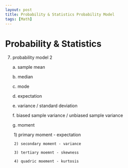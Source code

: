 ```yaml
---
layout: post
title: Probability & Statistics Probability Model
tags: [Math]
---
```

# Probability & Statistics

7. probability model 2

    a. sample mean

    b. median

    c. mode

    d. expectation

    e. variance / standard deviation

    f. biased sample variance / unbiased sample variance

    g. moment

        1) primary moment - expectation

        2) secondary moment - variance

        3) tertiary moemnt - skewness

        4) quadric moement - kurtosis
